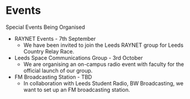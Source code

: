 # Events

Special Events Being Organised
- RAYNET Events - 7th September
  - We have been invited to join the Leeds RAYNET group for Leeds Country Relay Race. 
- Leeds Space Communications Group - 3rd October
  - We are organising an on-campus radio event with faculty for the official launch of our group.
- FM Broadcasting Station - TBD
  - In collaboration with Leeds Student Radio, BW Broadcasting, we want to set up an FM broadcasting station. 
